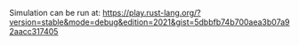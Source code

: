 Simulation can be run at:
https://play.rust-lang.org/?version=stable&mode=debug&edition=2021&gist=5dbbfb74b700aea3b07a92aacc317405
